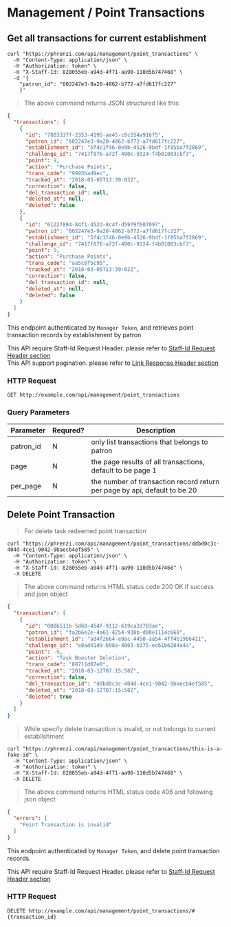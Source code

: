 # Management / Point Transactions

## Get all transactions for current establishment

```shell
curl "https://phrenzi.com/api/management/point_transactions" \
  -H "Content-Type: application/json" \
  -H "Authorization: token" \
  -H "X-Staff-Id: 828055eb-a94d-4f71-aa90-110d5b747468" \
  -d '{
    "patron_id": "602247e3-9a20-4862-b772-a7fd617fc227"
    }'
```

> The above command returns JSON structured like this:

```json
{
  "transactions": [
    {
      "id": "7883337f-2353-4195-ae45-c8c554a916f5",
      "patron_id": "602247e3-9a20-4862-b772-a7fd617fc227",
      "establishment_id": "5f4c1f46-0e9b-4526-9bdf-1f85ba7f2869",
      "challenge_id": "7417f876-a72f-490c-9324-f4b81003cbf3",
      "point": 9,
      "action": "Purchase Points",
      "trans_code": "9993bad9ec",
      "tracked_at": "2018-03-05T13:39:03Z",
      "correction": false,
      "del_transaction_id": null,
      "deleted_at": null,
      "deleted": false
    },
    {
      "id": "61227894-84f1-452d-8c4f-d5979f607097",
      "patron_id": "602247e3-9a20-4862-b772-a7fd617fc227",
      "establishment_id": "5f4c1f46-0e9b-4526-9bdf-1f85ba7f2869",
      "challenge_id": "7417f876-a72f-490c-9324-f4b81003cbf3",
      "point": 9,
      "action": "Purchase Points",
      "trans_code": "aa5c8f5c95",
      "tracked_at": "2018-03-05T13:39:02Z",
      "correction": false,
      "del_transaction_id": null,
      "deleted_at": null,
      "deleted": false
    }
  ]
}
```

This endpoint authenticated by `Manager Token`, and retrieves point transaction records by establishment by patron

<aside class="info">This API require Staff-Id Request Header. please refer to <a
href="#staff-id-request-header">Staff-Id Request Header section</a></aside>

<aside class="info">This API support pagination. please refer to <a
href="#link-response-header">Link Response Header section</a></aside>

### HTTP Request

`GET http://example.com/api/management/point_transactions`

### Query Parameters

Parameter | Requred? | Description
--------- | ----------- | ---------
patron_id | N | only list transactions that belongs to patron
page | N | the page results of all transactions, default to be page 1
per_page | N | the number of transaction record return per page by api, default to be 20

## Delete Point Transaction

> For delete task redeemed point transaction

```shell
curl "https://phrenzi.com/api/management/point_transactions/ddbd0c3c-404d-4ce1-9042-9baecb4ef585" \
  -H "Content-Type: application/json" \
  -H "Authorization: token" \
  -H "X-Staff-Id: 828055eb-a94d-4f71-aa90-110d5b747468" \
  -X DELETE
```

> The above command returns HTML status code 200 OK if success and json object

``` json
{
  "transactions": [
    {
      "id": "008b511b-5d68-454f-9112-619ca2d703ae",
      "patron_id": "fa2b6e2e-4a61-4254-938b-d00e1114c668",
      "establishment_id": "ad4f2664-e0ac-4450-aa54-4ff4b1986411",
      "challenge_id": "e8ad41d9-b98a-4003-b375-ec61b6204a4a",
      "point": -9,
      "action": "Task Booster Deletion",
      "trans_code": "88711d07e0",
      "tracked_at": "2018-03-12T07:15:58Z",
      "correction": false,
      "del_transaction_id": "ddbd0c3c-404d-4ce1-9042-9baecb4ef585",
      "deleted_at": "2018-03-12T07:15:58Z",
      "deleted": true
    }
  ]
}
```

> While specify delete transaction is invalid, or not belongs to current establishment

```shell
curl "https://phrenzi.com/api/management/point_transactions/this-is-a-fake-id" \
  -H "Content-Type: application/json" \
  -H "Authorization: token" \
  -H "X-Staff-Id: 828055eb-a94d-4f71-aa90-110d5b747468" \
  -X DELETE
```

> The above command returns HTML status code 406 and following json object

``` json
{
  "errors": [
    "Point Transaction is invalid"
  ]
}
```


This endpoint authenticated by `Manager Token`, and delete point transaction records.

<aside class="info">This API require Staff-Id Request Header. please refer to <a
href="#staff-id-request-header">Staff-Id Request Header section</a></aside>

### HTTP Request

`DELETE http://example.com/api/management/point_transactions/#{transaction_id}`
